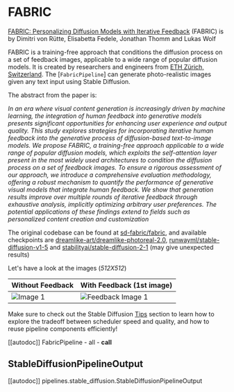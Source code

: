<!--Copyright 2023 The HuggingFace Team. All rights reserved.

Licensed under the Apache License, Version 2.0 (the "License"); you may not use this file except in compliance with
the License. You may obtain a copy of the License at

http://www.apache.org/licenses/LICENSE-2.0

Unless required by applicable law or agreed to in writing, software distributed under the License is distributed on
an "AS IS" BASIS, WITHOUT WARRANTIES OR CONDITIONS OF ANY KIND, either express or implied. See the License for the
specific language governing permissions and limitations under the License.
-->

# FABRIC

[FABRIC: Personalizing Diffusion Models with Iterative Feedback](https://huggingface.co/papers/2307.10159) (FABRIC) is by Dimitri von Rütte, Elisabetta Fedele, Jonathan Thomm and Lukas Wolf

FABRIC is a training-free approach that conditions the diffusion process on a set of feedback images, applicable to a wide range of popular diffusion models. It is created by researchers and engineers from [ETH Zürich, Switzerland](https://github.com/sd-fabric). The [`FabricPipeline`] can generate photo-realistic images given any text input using Stable Diffusion.

The abstract from the paper is:

*In an era where visual content generation is increasingly driven by machine learning, the integration of human feedback into generative models presents significant opportunities for enhancing user experience and output quality. This study explores strategies for incorporating iterative human feedback into the generative process of diffusion-based text-to-image models. We propose FABRIC, a training-free approach applicable to a wide range of popular diffusion models, which exploits the self-attention layer present in the most widely used architectures to condition the diffusion process on a set of feedback images. To ensure a rigorous assessment of our approach, we introduce a comprehensive evaluation methodology, offering a robust mechanism to quantify the performance of generative visual models that integrate human feedback. We show that generation results improve over multiple rounds of iterative feedback through exhaustive analysis, implicitly optimizing arbitrary user preferences. The potential applications of these findings extend to fields such as personalized content creation and customization*

The original codebase can be found at [sd-fabric/fabric](https://github.com/sd-fabric/fabric), and available checkpoints are [dreamlike-art/dreamlike-photoreal-2.0](https://huggingface.co/dreamlike-art/dreamlike-photoreal-2.0), [runwayml/stable-diffusion-v1-5](https://huggingface.co/runwayml/stable-diffusion-v1-5) and [stabilityai/stable-diffusion-2-1](https://huggingface.co/stabilityai/stable-diffusion-2-1) (may give unexpected results)

Let's have a look at the images (*512X512*)

| Without Feedback            | With Feedback  (1st image)          |
|---------------------|---------------------|
| ![Image 1](https://drive.google.com/uc?export=view&id=12wxbikt7834eRTK40legR5PtJmFLNH34) | ![Feedback Image 1](https://drive.google.com/uc?export=view&id=1YcFPDHSRr2OE3hy-5lvr8An21Jum85D5) | 

<Tip>

Make sure to check out the Stable Diffusion [Tips](overview#tips) section to learn how to explore the tradeoff between scheduler speed and quality, and how to reuse pipeline components efficiently!

</Tip>

[[autodoc]] FabricPipeline
	- all
	- __call__

## StableDiffusionPipelineOutput

[[autodoc]] pipelines.stable_diffusion.StableDiffusionPipelineOutput
